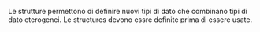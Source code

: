 Le strutture permettono di definire nuovi tipi di dato che combinano tipi di dato eterogenei.
Le structures devono essre definite prima di essere usate.
